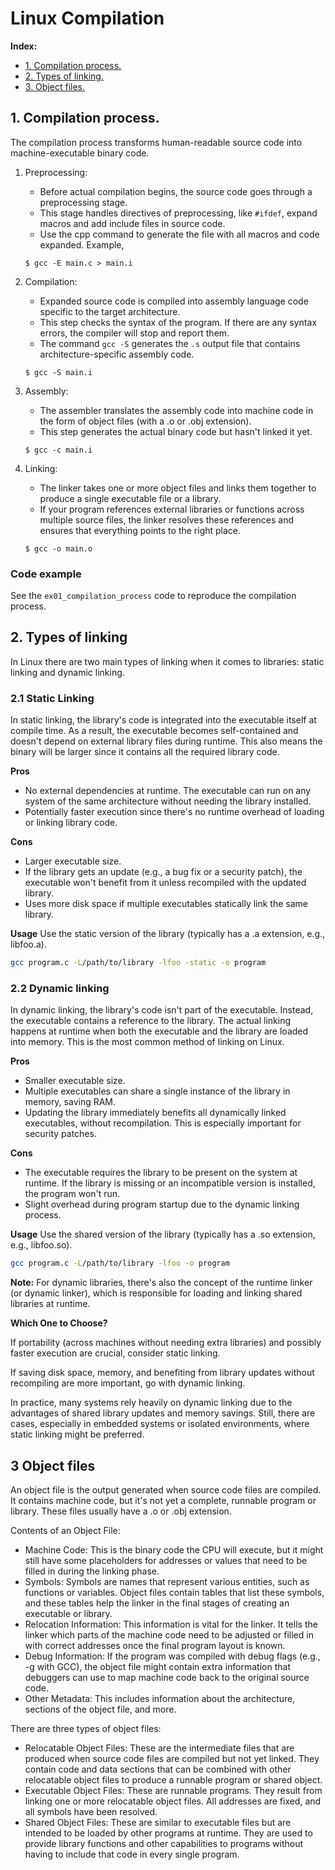 # Linux Compilation

**Index:**
- [1. Compilation process.](#1-compilation-process)
- [2. Types of linking.](#2-types-of-linking)
- [3. Object files.](#3-object-files)

## 1. Compilation process.

The compilation process transforms human-readable source code into machine-executable binary code.

1. Preprocessing:
    - Before actual compilation begins, the source code goes through a preprocessing stage.
    - This stage handles directives of preprocessing, like `#ifdef`, expand macros and add include files in source code.
    - Use the cpp command to generate the file with all macros and code expanded. Example,
    ```console
    $ gcc -E main.c > main.i
    ```

2. Compilation:
    - Expanded source code is compiled into assembly language code specific to the target architecture.
    - This step checks the syntax of the program. If there are any syntax errors, the compiler will stop and report them.
    - The command `gcc -S` generates the `.s` output file that contains architecture-specific assembly code.
    ```console
    $ gcc -S main.i
    ```

3. Assembly:
    - The assembler translates the assembly code into machine code in the form of object files (with a .o or .obj extension).
    - This step generates the actual binary code but hasn't linked it yet.
    ```console
    $ gcc -c main.i
    ```

4. Linking:
    - The linker takes one or more object files and links them together to produce a single executable file or a library.
    - If your program references external libraries or functions across multiple source files, the linker resolves these references and ensures that everything points to the right place.
    ```console
    $ gcc -o main.o
    ```

### Code example

See the `ex01_compilation_process` code to reproduce the compilation process.

## 2. Types of linking

In Linux there are two main types of linking when it comes to libraries: static linking and dynamic linking.

### 2.1 Static Linking

In static linking, the library's code is integrated into the executable itself at compile time. As a result, the executable becomes self-contained and doesn't depend on external library files during runtime. This also means the binary will be larger since it contains all the required library code.

**Pros**
- No external dependencies at runtime. The executable can run on any system of the same architecture without needing the library installed.
- Potentially faster execution since there's no runtime overhead of loading or linking library code.

**Cons**
- Larger executable size.
- If the library gets an update (e.g., a bug fix or a security patch), the executable won't benefit from it unless recompiled with the updated library.
- Uses more disk space if multiple executables statically link the same library.

**Usage**
Use the static version of the library (typically has a .a extension, e.g., libfoo.a).

```bash
gcc program.c -L/path/to/library -lfoo -static -o program
```

### 2.2 Dynamic linking

In dynamic linking, the library's code isn't part of the executable. Instead, the executable contains a reference to the library. The actual linking happens at runtime when both the executable and the library are loaded into memory. This is the most common method of linking on Linux.

**Pros**
- Smaller executable size.
- Multiple executables can share a single instance of the library in memory, saving RAM.
- Updating the library immediately benefits all dynamically linked executables, without recompilation. This is especially important for security patches.

**Cons**
- The executable requires the library to be present on the system at runtime. If the library is missing or an incompatible version is installed, the program won't run.
- Slight overhead during program startup due to the dynamic linking process.

**Usage**
Use the shared version of the library (typically has a .so extension, e.g., libfoo.so).

```bash
gcc program.c -L/path/to/library -lfoo -o program
```

**Note:** For dynamic libraries, there's also the concept of the runtime linker (or dynamic linker), which is responsible for loading and linking shared libraries at runtime.

**Which One to Choose?**

If portability (across machines without needing extra libraries) and possibly faster execution are crucial, consider static linking.

If saving disk space, memory, and benefiting from library updates without recompiling are more important, go with dynamic linking.

In practice, many systems rely heavily on dynamic linking due to the advantages of shared library updates and memory savings. Still, there are cases, especially in embedded systems or isolated environments, where static linking might be preferred.


## 3 Object files

An object file is the output generated when source code files are compiled. It contains machine code, but it's not yet a complete, runnable program or library. These files usually have a .o or .obj extension.

Contents of an Object File:
- Machine Code: This is the binary code the CPU will execute, but it might still have some placeholders for addresses or values that need to be filled in during the linking phase.
- Symbols: Symbols are names that represent various entities, such as functions or variables. Object files contain tables that list these symbols, and these tables help the linker in the final stages of creating an executable or library.
- Relocation Information: This information is vital for the linker. It tells the linker which parts of the machine code need to be adjusted or filled in with correct addresses once the final program layout is known.
- Debug Information: If the program was compiled with debug flags (e.g., -g with GCC), the object file might contain extra information that debuggers can use to map machine code back to the original source code.
- Other Metadata: This includes information about the architecture, sections of the object file, and more.

There are three types of object files:
- Relocatable Object Files: These are the intermediate files that are produced when source code files are compiled but not yet linked. They contain code and data sections that can be combined with other relocatable object files to produce a runnable program or shared object.
- Executable Object Files: These are runnable programs. They result from linking one or more relocatable object files. All addresses are fixed, and all symbols have been resolved.
- Shared Object Files: These are similar to executable files but are intended to be loaded by other programs at runtime. They are used to provide library functions and other capabilities to programs without having to include that code in every single program.